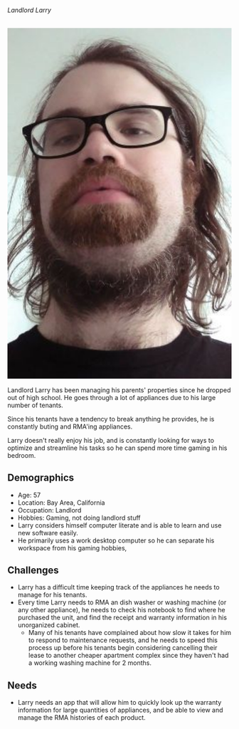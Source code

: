 ###### Landlord Larry  

<div align="center">
<img src="./imgs/landlord_larry.jpg" width=600>
</div>  

Landlord Larry has been managing his parents' properties since he dropped out of high school. He goes through a lot of appliances due to his large number of tenants. 

Since his tenants have a tendency to break anything he provides, he is constantly buting and RMA'ing appliances.

Larry doesn't really enjoy his job, and is constantly looking for ways to optimize and streamline his tasks so he can spend more time gaming in his bedroom.

## Demographics
- Age: 57
- Location: Bay Area, California
- Occupation: Landlord
- Hobbies: Gaming, not doing landlord stuff
- Larry considers himself computer literate and is able to learn and use new software easily. 
- He primarily uses a work desktop computer so he can separate his workspace from his gaming hobbies, 

## Challenges
- Larry has a difficult time keeping track of the appliances he needs to manage for his tenants. 
- Every time Larry needs to RMA an dish washer or washing machine (or any other appliance), he needs to check his notebook to find where he purchased the unit, and find the receipt and warranty information in his unorganized cabinet. 
    - Many of his tenants have complained about how slow it takes for him to respond to maintenance requests, and he needs to speed this process up before his tenants begin considering cancelling their lease to another cheaper apartment complex since they haven't had a working washing machine for 2 months. 

## Needs
 - Larry needs an app that will allow him to quickly look up the warranty information for large quantities of appliances, and be able to view and manage the RMA histories of each product. 